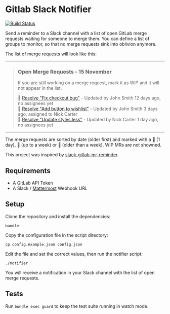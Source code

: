 # Gitlab Slack Notifier
[![Build Status](https://travis-ci.com/gpaddis/gitlab-slack-notifier.svg?branch=master)](https://travis-ci.com/gpaddis/gitlab-slack-notifier)

Send a reminder to a Slack channel with a list of open GitLab merge requests waiting for someone to merge them. You can define a list of groups to monitor, so that no merge requests sink into oblivion anymore.

The list of merge requests will look like this:

---
> ### Open Merge Requests - 15 November
> If you are still working on a merge request, mark it as WIP and it will not appear in the list.
>
> :closed_book: [Resolve "Fix checkout bug"](https://www.gitlab.com/example/checkout/merge_requests/1) - Updated by John Smith 12 days ago, no assignees yet<br>
> :orange_book: [Resolve "Add button to wishlist"](https://www.gitlab.com/example/wishlist/merge_requests/2) - Updated by John Smith 3 days ago, assigned to Nick Carter<br>
> :green_book: [Resolve "Update styles.less"](https://www.gitlab.com/example/wishlist/merge_requests/3) - Updated by Nick Carter 1 day ago, no assignees yet<br>

---

The merge requests are sorted by date (older first) and marked with a :green_book: (1 day), :orange_book: (up to a week) or :closed_book: (older than a week). WIP MRs are not showned.

This project was inspired by [slack-gitlab-mr-reminder](https://github.com/monokh/slack-gitlab-mr-reminder).

## Requirements
* A GitLab API Token
* A Slack / [Mattermost](https://mattermost.com/) Webhook URL

## Setup
Clone the repository and install the dependencies:
```
bundle
```
Copy the configuration file in the script directory:
```
cp config.example.json config.json
```
Edit the file and set the correct values, then run the notifier script:
```
./notifier
```
You will receive a notification in your Slack channel with the list of open merge requests.

## Tests
Run `bundle exec guard` to keep the test suite running in watch mode.